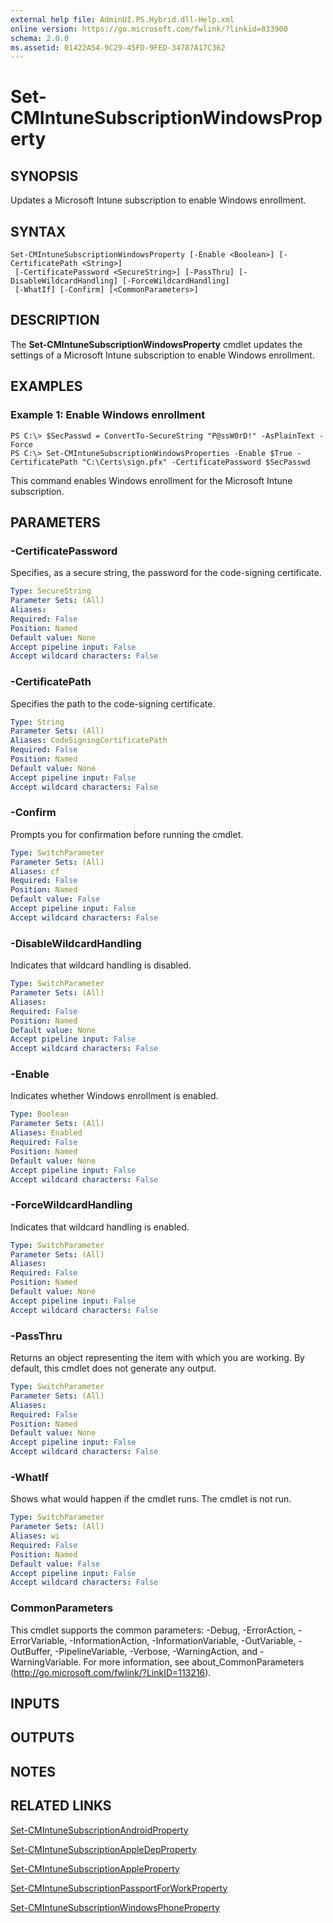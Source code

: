 ```yaml
---
external help file: AdminUI.PS.Hybrid.dll-Help.xml
online version: https://go.microsoft.com/fwlink/?linkid=833900
schema: 2.0.0
ms.assetid: 01422A54-9C29-45FD-9FED-34787A17C362
---
```


# Set-CMIntuneSubscriptionWindowsProperty

## SYNOPSIS
Updates a Microsoft Intune subscription to enable Windows enrollment.

## SYNTAX

```
Set-CMIntuneSubscriptionWindowsProperty [-Enable <Boolean>] [-CertificatePath <String>]
 [-CertificatePassword <SecureString>] [-PassThru] [-DisableWildcardHandling] [-ForceWildcardHandling]
 [-WhatIf] [-Confirm] [<CommonParameters>]
```

## DESCRIPTION
The **Set-CMIntuneSubscriptionWindowsProperty** cmdlet updates the settings of a Microsoft Intune subscription to enable Windows enrollment.

## EXAMPLES

### Example 1: Enable Windows enrollment
```
PS C:\> $SecPasswd = ConvertTo-SecureString "P@ssW0rD!" -AsPlainText -Force
PS C:\> Set-CMIntuneSubscriptionWindowsProperties -Enable $True -CertificatePath "C:\Certs\sign.pfx" -CertificatePassword $SecPasswd
```

This command enables Windows enrollment for the Microsoft Intune subscription.

## PARAMETERS

### -CertificatePassword
Specifies, as a secure string, the password for the code-signing certificate.

```yaml
Type: SecureString
Parameter Sets: (All)
Aliases: 
Required: False
Position: Named
Default value: None
Accept pipeline input: False
Accept wildcard characters: False
```

### -CertificatePath
Specifies the path to the code-signing certificate.

```yaml
Type: String
Parameter Sets: (All)
Aliases: CodeSigningCertificatePath
Required: False
Position: Named
Default value: None
Accept pipeline input: False
Accept wildcard characters: False
```

### -Confirm
Prompts you for confirmation before running the cmdlet.

```yaml
Type: SwitchParameter
Parameter Sets: (All)
Aliases: cf
Required: False
Position: Named
Default value: False
Accept pipeline input: False
Accept wildcard characters: False
```

### -DisableWildcardHandling
Indicates that wildcard handling is disabled.

```yaml
Type: SwitchParameter
Parameter Sets: (All)
Aliases: 
Required: False
Position: Named
Default value: None
Accept pipeline input: False
Accept wildcard characters: False
```

### -Enable
Indicates whether Windows enrollment is enabled.

```yaml
Type: Boolean
Parameter Sets: (All)
Aliases: Enabled
Required: False
Position: Named
Default value: None
Accept pipeline input: False
Accept wildcard characters: False
```

### -ForceWildcardHandling
Indicates that wildcard handling is enabled.

```yaml
Type: SwitchParameter
Parameter Sets: (All)
Aliases: 
Required: False
Position: Named
Default value: None
Accept pipeline input: False
Accept wildcard characters: False
```

### -PassThru
Returns an object representing the item with which you are working.
By default, this cmdlet does not generate any output.

```yaml
Type: SwitchParameter
Parameter Sets: (All)
Aliases: 
Required: False
Position: Named
Default value: None
Accept pipeline input: False
Accept wildcard characters: False
```

### -WhatIf
Shows what would happen if the cmdlet runs.
The cmdlet is not run.

```yaml
Type: SwitchParameter
Parameter Sets: (All)
Aliases: wi
Required: False
Position: Named
Default value: False
Accept pipeline input: False
Accept wildcard characters: False
```

### CommonParameters
This cmdlet supports the common parameters: -Debug, -ErrorAction, -ErrorVariable, -InformationAction, -InformationVariable, -OutVariable, -OutBuffer, -PipelineVariable, -Verbose, -WarningAction, and -WarningVariable. For more information, see about_CommonParameters (http://go.microsoft.com/fwlink/?LinkID=113216).

## INPUTS

## OUTPUTS

## NOTES

## RELATED LINKS

[Set-CMIntuneSubscriptionAndroidProperty](./Set-CMIntuneSubscriptionAndroidProperty.md)

[Set-CMIntuneSubscriptionAppleDepProperty](./Set-CMIntuneSubscriptionAppleDepProperty.md)

[Set-CMIntuneSubscriptionAppleProperty](./Set-CMIntuneSubscriptionAppleProperty.md)

[Set-CMIntuneSubscriptionPassportForWorkProperty](./Set-CMIntuneSubscriptionPassportForWorkProperty.md)

[Set-CMIntuneSubscriptionWindowsPhoneProperty](./Set-CMIntuneSubscriptionWindowsPhoneProperty.md)


